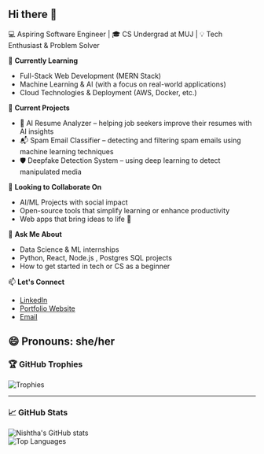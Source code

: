 ## Hi there 👋
💻 Aspiring Software Engineer | 🎓 CS Undergrad at MUJ | 💡 Tech Enthusiast & Problem Solver

🌱 **Currently Learning**  
- Full-Stack Web Development (MERN Stack)  
- Machine Learning & AI (with a focus on real-world applications)  
- Cloud Technologies & Deployment (AWS, Docker, etc.)

🔭 **Current Projects**  
- 🎯 AI Resume Analyzer – helping job seekers improve their resumes with AI insights
- 📬 Spam Email Classifier – detecting and filtering spam emails using machine learning techniques  
- 🛡️ Deepfake Detection System – using deep learning to detect manipulated media

🤝 **Looking to Collaborate On**  
- AI/ML Projects with social impact  
- Open-source tools that simplify learning or enhance productivity  
- Web apps that bring ideas to life 🚀

 💬 **Ask Me About**  
- Data Science & ML internships  
- Python, React, Node.js , Postgres SQL projects  
- How to get started in tech or CS as a beginner

📫 **Let's Connect**  
- [LinkedIn](https://www.linkedin.com/in/nishtha-hooda-496b3524b/)  
- [Portfolio Website](https://nishtha01103.github.io/)  
- [Email](mailto:nishthahooda10@gmail.com)

😄 **Pronouns**: she/her 
---

### 🏆 GitHub Trophies

![Trophies](https://github-profile-trophy.vercel.app/?username=nishtha01103&theme=gruvbox&no-bg=true&margin-w=10&margin-h=10)

---

### 📈 GitHub Stats

![Nishtha's GitHub stats](https://github-readme-stats.vercel.app/api?username=nishtha01103&show_icons=true&theme=tokyonight)  
![Top Languages](https://github-readme-stats.vercel.app/api/top-langs/?username=nishtha01103&layout=compact&theme=tokyonight)
 

  
<!--
**nishtha01103/nishtha01103** is a ✨ _special_ ✨ repository because its `README.md` (this file) appears on your GitHub profile.

Here are some ideas to get you started:

- 🔭 I’m currently working on ...
- 🌱 I’m currently learning ...
- 👯 I’m looking to collaborate on ...
- 🤔 I’m looking for help with ...
- 💬 Ask me about ...![IMG_8196](https://github.com/user-attachments/assets/7e736399-cebe-426d-a759-237c59cd0e59)

- 📫 How to reach me: ...
- 😄 Pronouns: ...
- ⚡ Fun fact: ...
-->
